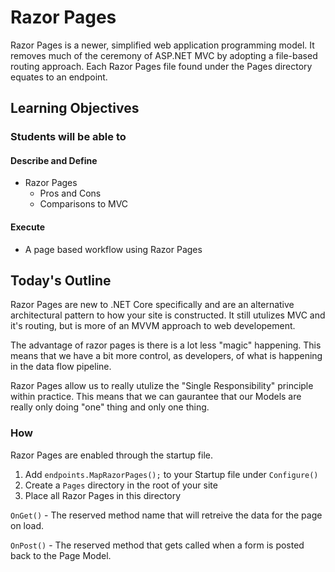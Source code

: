 # Razor Pages

Razor Pages is a newer, simplified web application programming model. It removes much of the ceremony of ASP.NET MVC by adopting a file-based routing approach. Each Razor Pages file found under the Pages directory equates to an endpoint.

## Learning Objectives

### Students will be able to

#### Describe and Define

- Razor Pages
  - Pros and Cons
  - Comparisons to MVC

#### Execute

- A page based workflow using Razor Pages

## Today's Outline


Razor Pages are new to .NET Core specifically and are an alternative architectural pattern to how your site is constructed. It still utulizes MVC and it's routing, but is more of an MVVM approach to web developement.

The advantage of razor pages is there is a lot less "magic" happening. This means that we have a bit more control, as developers, of what is happening in the data flow pipeline.


Razor Pages allow us to really utulize the "Single Responsibility" principle within practice. This means that we can gaurantee that our Models are really only doing "one" thing and only one thing.

### How

Razor Pages are enabled through the startup file.
1. Add `endpoints.MapRazorPages();` to your Startup file under `Configure()`
2. Create a `Pages` directory in the root of your site
3. Place all Razor Pages in this directory


`OnGet()` - The reserved method name that will retreive the data for the page on load.

`OnPost()` - The reserved method that gets called when a form is posted back to the Page Model.
